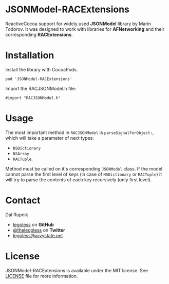 # JSONModel-RACExtensions

ReactiveCocoa support for widely used **JSONModel** library by Marin Todorov. It was designed to work with libraries for **AFNetworking** and their corresponding **RACExtensions**.

# Installation 

Install the library with CocoaPods.

```
pod 'JSONModel-RACExtensions'
```

Import the RACJSONModel.h file:

```
#import "RACJSONModel.h"
```

# Usage

The most important method in `RACJSONModel` is `parseSignalForObject:`, which will take a parameter of next types:
- `NSDictionary`
- `NSArray`
- `RACTuple`.

Method must be called on it's corresponding `JSONModel` class. If the model cannot parse the first level of keys (in case of `NSDictionary` or `RACTuple`) it will try to parse the contents of each key recursively (only first level).

Contact
======

Dal Rupnik

- [legoless](https://github.com/legoless) on **GitHub**
- [@thelegoless](https://twitter.com/thelegoless) on **Twitter**
- [legoless@arvystate.net](mailto:legoless@arvystate.net)

License
======

JSONModel-RACExtensions is available under the MIT license. See [LICENSE](https://github.com/Legoless/JSONModel-RACExtensions/blob/master/LICENSE) file for more information.
